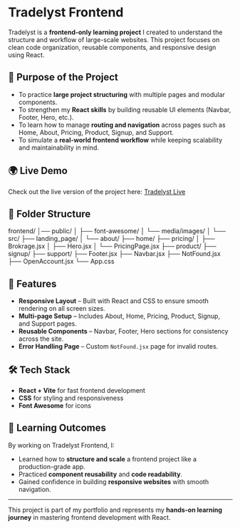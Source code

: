 # Tradelyst Frontend

Tradelyst is a **frontend-only learning project** I created to understand the structure and workflow of large-scale websites. This project focuses on clean code organization, reusable components, and responsive design using React.

## 🎯 Purpose of the Project

* To practice **large project structuring** with multiple pages and modular components.
* To strengthen my **React skills** by building reusable UI elements (Navbar, Footer, Hero, etc.).
* To learn how to manage **routing and navigation** across pages such as Home, About, Pricing, Product, Signup, and Support.
* To simulate a **real-world frontend workflow** while keeping scalability and maintainability in mind.

## 🌍 Live Demo

Check out the live version of the project here:
[Tradelyst Live](https://spectacular-cobbler-8d722c.netlify.app/)

## 📂 Folder Structure

frontend/
│── public/
│   ├── font-awesome/
│   └── media/images/
│
└── src/
    ├── landing_page/
    │   └── about/
    ├── home/
    ├── pricing/
    │   ├── Brokrage.jsx
    │   ├── Hero.jsx
    │   └── PricingPage.jsx
    ├── product/
    ├── signup/
    ├── support/
    ├── Footer.jsx
    ├── Navbar.jsx
    ├── NotFound.jsx
    ├── OpenAccount.jsx
    └── App.css
    

## 🚀 Features

* **Responsive Layout** – Built with React and CSS to ensure smooth rendering on all screen sizes.
* **Multi-page Setup** – Includes About, Home, Pricing, Product, Signup, and Support pages.
* **Reusable Components** – Navbar, Footer, Hero sections for consistency across the site.
* **Error Handling Page** – Custom `NotFound.jsx` page for invalid routes.

## 🛠️ Tech Stack

* **React + Vite** for fast frontend development
* **CSS** for styling and responsiveness
* **Font Awesome** for icons

## 📖 Learning Outcomes

By working on Tradelyst Frontend, I:

* Learned how to **structure and scale** a frontend project like a production-grade app.
* Practiced **component reusability** and **code readability**.
* Gained confidence in building **responsive websites** with smooth navigation.

---

This project is part of my portfolio and represents my **hands-on learning journey** in mastering frontend development with React.
